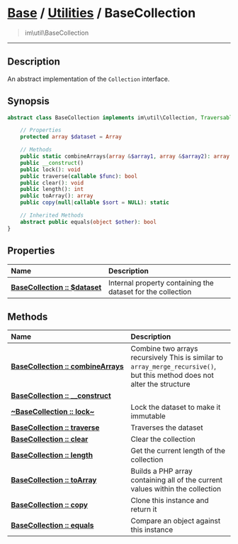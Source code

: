 # [Base](base.md) / [Utilities](util.md) / BaseCollection
 > im\util\BaseCollection
____

## Description
An abstract implementation of the `Collection` interface.

## Synopsis
```php
abstract class BaseCollection implements im\util\Collection, Traversable, IteratorAggregate {

    // Properties
    protected array $dataset = Array

    // Methods
    public static combineArrays(array &$array1, array &$array2): array
    public __construct()
    public lock(): void
    public traverse(callable $func): bool
    public clear(): void
    public length(): int
    public toArray(): array
    public copy(null|callable $sort = NULL): static

    // Inherited Methods
    abstract public equals(object $other): bool
}
```

## Properties
| Name | Description |
| :--- | :---------- |
| [__BaseCollection&nbsp;::&nbsp;$dataset__](util-BaseCollection-var_dataset.md) | Internal property containing the dataset for the collection |

## Methods
| Name | Description |
| :--- | :---------- |
| [__BaseCollection&nbsp;::&nbsp;combineArrays__](util-BaseCollection-combineArrays.md) | Combine two arrays recursively  This is similar to `array_merge_recursive()`, but this method does not alter the structure |
| [__BaseCollection&nbsp;::&nbsp;\_\_construct__](util-BaseCollection-__construct.md) |  |
| [__~BaseCollection&nbsp;::&nbsp;lock~__](util-BaseCollection-lock.md) | Lock the dataset to make it immutable |
| [__BaseCollection&nbsp;::&nbsp;traverse__](util-BaseCollection-traverse.md) | Traverses the dataset |
| [__BaseCollection&nbsp;::&nbsp;clear__](util-BaseCollection-clear.md) | Clear the collection |
| [__BaseCollection&nbsp;::&nbsp;length__](util-BaseCollection-length.md) | Get the current length of the collection |
| [__BaseCollection&nbsp;::&nbsp;toArray__](util-BaseCollection-toArray.md) | Builds a PHP array containing all of the current values within the collection |
| [__BaseCollection&nbsp;::&nbsp;copy__](util-BaseCollection-copy.md) | Clone this instance and return it |
| [__BaseCollection&nbsp;::&nbsp;equals__](util-BaseCollection-equals.md) | Compare an object against this instance |
